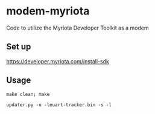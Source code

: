 # modem-myriota
Code to utilize the Myriota Developer Toolkit as a modem

## Set up
https://developer.myriota.com/install-sdk

## Usage
`make clean; make`

`updater.py -u -leuart-tracker.bin -s -l`
